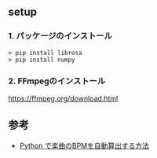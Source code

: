 ## setup

### 1. パッケージのインストール

```
> pip install librosa
> pip install numpy
```

### 2. FFmpegのインストール

https://ffmpeg.org/download.html

## 参考

- [Python で楽曲のBPMを自動算出する方法](https://www.wizard-notes.com/entry/music-analysis/compute-bpm)
